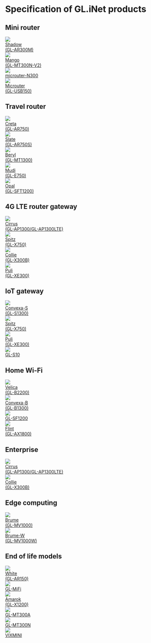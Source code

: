 # Specification of GL.iNet products

## Mini router

<div class="gl-product-row">
  <div class="gl-product-row-box">
	  <div class="gl-product-card">
      <a href="gl-ar300m/">
        <img src="https://static.gl-inet.com/www/images/products/general/product-list/product-list_ar300m.jpg" >
        <div class="gl-product-model">Shadow</div>
        <div class="gl-product-model">(GL-AR300M)</div>
      </a>
    </div>
	  <div class="gl-product-card">
      <a href="gl-mt300n-v2/">
        <img src="https://static.gl-inet.com/www/images/products/general/product-list/product-list_mt300n-v2.jpg" >
        <div class="gl-product-model">Mango</div>
        <div class="gl-product-model">(GL-MT300N-V2)</div>
      </a>
    </div>
    <div class="gl-product-card">
      <a href="microuter-n300/">
        <img src="https://static.gl-inet.com/www/images/products/general/product-list/product-list_microuter-n300.jpg" >
        <div class="gl-product-model">microuter-N300</div>
      </a>
    </div>
	  <div class="gl-product-card">
      <a href="gl-usb150/">
        <img src="https://static.gl-inet.com/www/images/products/general/product-list/product-list_usb150.jpg" >
        <div class="gl-product-model">Microuter</div>
        <div class="gl-product-model">(GL-USB150)</div>
      </a>
  	</div>
  </div>
</div>

## Travel router

<div class="gl-product-row">
  <div class="gl-product-row-box">
    <div class="gl-product-card">
      <a href="gl-ar750">
        <img src="https://static.gl-inet.com/www/images/products/general/product-list/product-list_ar750.jpg" >
        <div class="gl-product-model">Creta</div>
        <div class="gl-product-model">(GL-AR750)</div>
      </a>
    </div>
    <div class="gl-product-card">
      <a href="gl-ar750s/">
        <img src="https://static.gl-inet.com/www/images/products/general/product-list/product-list_ar750s.jpg" >
        <div class="gl-product-model">Slate</div>
        <div class="gl-product-model">(GL-AR750S)</div>
      </a>
    </div>
  	<div class="gl-product-card">
      <a href="gl-mt1300/">
        <img src="https://static.gl-inet.com/www/images/products/general/product-list/product-list_mt1300.jpg" >
        <div class="gl-product-model">Beryl</div>
        <div class="gl-product-model">(GL-MT1300)</div>
      </a>
    </div>
  	<div class="gl-product-card">
      <a href="gl-e750/">
  	    <img src="https://static.gl-inet.com/www/images/products/general/product-list/product-list_e750.jpg" >
        <div class="gl-product-model">Mudi</div>
        <div class="gl-product-model">(GL-E750)</div>
  	  </a>
  	</div>
    <div class="gl-product-card">
      <a href="gl-sft1200/">
  	    <img src="https://static.gl-inet.com/www/images/products/general/product-list/product-list_sft1200.jpg" >
        <div class="gl-product-model">Opal</div>
        <div class="gl-product-model">(GL-SFT1200)</div>
  	  </a>
  	</div>
  </div>
</div>

## 4G LTE router gateway

<div class="gl-product-row">
  <div class="gl-product-row-box">
    <div class="gl-product-card">
      <a href="gl-ap1300/">
  	    <img src="https://static.gl-inet.com/www/images/products/general/product-list/product-list_ap1300lte.jpg" >
        <div class="gl-product-model">Cirrus</div>
        <div class="gl-product-model-ap1300">(GL-AP1300/GL-AP1300LTE)</div>
  	  </a>
  	</div>
	  <div class="gl-product-card">
      <a href="gl-x750/">
        <img src="https://static.gl-inet.com/www/images/products/general/product-list/product-list_x750v2.jpg" >
        <div class="gl-product-model">Spitz</div>
        <div class="gl-product-model">(GL-X750)</div>
      </a>
    </div>
	  <div class="gl-product-card">
      <a href="https://static.gl-inet.com/www/images/products/gl-x300b/x300b_user-manual_20220527.pdf">
  	    <img src="https://static.gl-inet.com/www/images/products/general/product-list/product-list_x300b-ble.jpg" >
        <div class="gl-product-model">Collie</div>
        <div class="gl-product-model">(GL-X300B)</div>
  	  </a>
  	</div>
	  <div class="gl-product-card">
      <a href="gl-xe300/">
  	    <img src="https://static.gl-inet.com/www/images/products/general/product-list/product-list_xe300.jpg" >
        <div class="gl-product-model">Puli</div>
        <div class="gl-product-model">(GL-XE300)</div>
  	  </a>
  	</div>
  </div>
</div>

## IoT gateway

<div class="gl-product-row">
  <div class="gl-product-row-box">
  	<div class="gl-product-card">
      <a href="gl-s1300/">
  	    <img src="https://static.gl-inet.com/www/images/products/general/product-list/product-list_s1300.jpg" >
        <div class="gl-product-model">Convexa-S</div>
        <div class="gl-product-model">(GL-S1300)</div>
  	  </a>
  	</div>
	  <div class="gl-product-card">
      <a href="gl-x750/">
        <img src="https://static.gl-inet.com/www/images/products/general/product-list/product-list_x750v2.jpg" >
        <div class="gl-product-model">Spitz</div>
        <div class="gl-product-model">(GL-X750)</div>
      </a>
    </div>
	  <div class="gl-product-card">
      <a href="gl-xe300/">
  	    <img src="https://static.gl-inet.com/www/images/products/general/product-list/product-list_xe300.jpg" >
        <div class="gl-product-model">Puli</div>
        <div class="gl-product-model">(GL-XE300)</div>
  	  </a>
  	</div>
    <div class="gl-product-card">
      <a href="gl-s10/">
  	    <img src="https://static.gl-inet.com/www/images/products/general/product-list/product-list_s10.jpg" >
        <div class="gl-product-model">GL-S10</div>
  	  </a>
  	</div>
  </div>
</div>

## Home Wi-Fi

<div class="gl-product-row">
  <div class="gl-product-row-box">
  	<div class="gl-product-card">
      <a href="gl-b2200/">
  	    <img src="https://static.gl-inet.com/www/images/products/general/product-list/product-list_b2200.jpg" >
        <div class="gl-product-model">Velica</div>
        <div class="gl-product-model">(GL-B2200)</div>
  	  </a>
  	</div>
  	<div class="gl-product-card">
      <a href="gl-b1300/">
  	    <img src="https://static.gl-inet.com/www/images/products/general/product-list/product-list_b1300.jpg" >
        <div class="gl-product-model">Convexa-B</div>
        <div class="gl-product-model">(GL-B1300)</div>
  	  </a>
  	</div>
  	<div class="gl-product-card">
      <a href="gl-sf1200/">
  	    <img src="https://static.gl-inet.com/www/images/products/general/product-list/product-list_sf1200.jpg" >
        <div class="gl-product-model">GL-SF1200</div>
  	  </a>
  	</div>
    <div class="gl-product-card">
      <a href="gl-ax1800/">
  	    <img src="https://static.gl-inet.com/www/images/products/general/product-list/product-list_ax1800.jpg" >
        <div class="gl-product-model">Flint</div>
        <div class="gl-product-model">(GL-AX1800)</div>
  	  </a>
  	</div>
  </div>
</div>

## Enterprise

<div class="gl-product-row">
  <div class="gl-product-row-box">
    <div class="gl-product-card">
      <a href="gl-ap1300/">
  	    <img src="https://static.gl-inet.com/www/images/products/general/product-list/product-list_ap1300lte.jpg" >
        <div class="gl-product-model">Cirrus</div>
        <div class="gl-product-model-ap1300">(GL-AP1300/GL-AP1300LTE)</div>
  	  </a>
  	</div>
	  <div class="gl-product-card">
      <a href="https://static.gl-inet.com/www/images/products/gl-x300b/x300b_user-manual_20220527.pdf">
  	    <img src="https://static.gl-inet.com/www/images/products/general/product-list/product-list_x300b-ble.jpg" >
        <div class="gl-product-model">Collie</div>
        <div class="gl-product-model">(GL-X300B)</div>
  	  </a>
  	</div>
  </div>
</div>

## Edge computing

<div class="gl-product-row">
  <div class="gl-product-row-box">
  	<div class="gl-product-card">
      <a href="gl-mv1000/">
  	    <img src="https://static.gl-inet.com/www/images/products/general/product-list/product-list_mv1000.jpg" >
        <div class="gl-product-model">Brume</div>
        <div class="gl-product-model">(GL-MV1000)</div>
  	  </a>
  	</div>	
  	<div class="gl-product-card">
      <a href="gl-mv1000w/">
  	    <img src="https://static.gl-inet.com/www/images/products/general/product-list/product-list_mv1000w.jpg" >
        <div class="gl-product-model">Brume-W</div>
        <div class="gl-product-model">(GL-MV1000W)</div>
  	  </a>
  	</div>	
  </div>
</div>

## End of life models

<div class="gl-product-row">
  <div class="gl-product-row-box">
    <div class="gl-product-card">
      <a href="gl-ar150/">
        <img src="https://static.gl-inet.com/www/images/products/general/product-list/product-list_ar150.jpg" >
        <div class="gl-product-model">White</div>
        <div class="gl-product-model">(GL-AR150)</div>
      </a>
    </div>
  	<div class="gl-product-card">
      <a href="gl-mifi/">
        <img src="https://static.gl-inet.com/www/images/products/general/product-list/product-list_mifi.jpg" >
        <div class="gl-product-model">GL-MiFi</div>
      </a>
    </div>
  	<div class="gl-product-card">
      <a href="https://static.gl-inet.com/www/images/products/gl-x1200/GL-X1200_user-manual.pdf">
  	    <img src="https://static.gl-inet.com/www/images/products/products-list/product-list_x1200.jpg" >
        <div class="gl-product-model">Amarok</div>
        <div class="gl-product-model">(GL-X1200)</div>
  	  </a>
  	</div>
    <div class="gl-product-card">
      <a href="gl-mt300a/">
        <img src="https://static.gl-inet.com/www/images/products/products-list/product-list_mt300a.jpg" >
        <div class="gl-product-model">GL-MT300A</div>
      </a>
    </div>
	  <div class="gl-product-card">
      <a href="gl-mt300n/">
        <img src="https://static.gl-inet.com/www/images/products/general/product-list/product-list_mt300n-v2.jpg" >
        <div class="gl-product-model">GL-MT300N</div>
      </a>
    </div>
    <div class="gl-product-card">
      <a href="vixmini/">
        <img src="https://static.gl-inet.com/www/images/products/general/product-list/product-list_vixmini.jpg" >
        <div class="gl-product-model">VIXMINI</div>
      </a>
    </div>
  </div>
</div>

